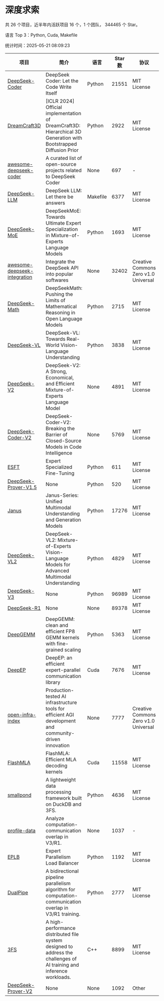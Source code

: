 # 深度求索

共 26 个项目，近半年内活跃项目 16 个，1 个团队， 344465 个 Star。

语言 Top 3：Python, Cuda, Makefile

统计时间：2025-05-21 08:09:23

| 项目 | 简介 | 语言 | Star 数 | 协议 | 创建时间 | 最后更新时间 | 最后提交时间 |
| --- | --- | --- | --- | --- | --- | --- | --- |
| [DeepSeek-Coder](https://github.com/deepseek-ai/DeepSeek-Coder) | DeepSeek Coder: Let the Code Write Itself | Python | 21551 | MIT License | 2023-10-20 | 2025-05-21 | 2024-05-21 |
| [DreamCraft3D](https://github.com/deepseek-ai/DreamCraft3D) | [ICLR 2024] Official implementation of DreamCraft3D: Hierarchical 3D Generation with Bootstrapped Diffusion Prior | Python | 2922 | MIT License | 2023-10-23 | 2025-05-20 | 2025-04-22 |
| [awesome-deepseek-coder](https://github.com/deepseek-ai/awesome-deepseek-coder) | A curated list of open-source projects related to DeepSeek Coder | None | 697 | - | 2023-11-06 | 2025-05-20 | 2024-04-03 |
| [DeepSeek-LLM](https://github.com/deepseek-ai/DeepSeek-LLM) | DeepSeek LLM: Let there be answers | Makefile | 6377 | MIT License | 2023-11-29 | 2025-05-21 | 2024-02-04 |
| [DeepSeek-MoE](https://github.com/deepseek-ai/DeepSeek-MoE) | DeepSeekMoE: Towards Ultimate Expert Specialization in Mixture-of-Experts Language Models | Python | 1693 | MIT License | 2024-01-02 | 2025-05-21 | 2024-01-16 |
| [awesome-deepseek-integration](https://github.com/deepseek-ai/awesome-deepseek-integration) | Integrate the DeepSeek API into popular softwares | None | 32402 | Creative Commons Zero v1.0 Universal | 2024-01-11 | 2025-05-21 | 2025-05-13 |
| [DeepSeek-Math](https://github.com/deepseek-ai/DeepSeek-Math) | DeepSeekMath: Pushing the Limits of Mathematical Reasoning in Open Language Models | Python | 2715 | MIT License | 2024-02-05 | 2025-05-21 | 2024-04-15 |
| [DeepSeek-VL](https://github.com/deepseek-ai/DeepSeek-VL) | DeepSeek-VL: Towards Real-World Vision-Language Understanding | Python | 3838 | MIT License | 2024-03-07 | 2025-05-21 | 2024-04-24 |
| [DeepSeek-V2](https://github.com/deepseek-ai/DeepSeek-V2) | DeepSeek-V2: A Strong, Economical, and Efficient Mixture-of-Experts Language Model | None | 4891 | MIT License | 2024-04-22 | 2025-05-21 | 2024-09-25 |
| [DeepSeek-Coder-V2](https://github.com/deepseek-ai/DeepSeek-Coder-V2) | DeepSeek-Coder-V2: Breaking the Barrier of Closed-Source Models in Code Intelligence | None | 5769 | MIT License | 2024-06-14 | 2025-05-21 | 2024-09-24 |
| [ESFT](https://github.com/deepseek-ai/ESFT) | Expert Specialized Fine-Tuning | Python | 611 | MIT License | 2024-07-04 | 2025-05-16 | 2024-09-22 |
| [DeepSeek-Prover-V1.5](https://github.com/deepseek-ai/DeepSeek-Prover-V1.5) | None | Python | 520 | MIT License | 2024-08-15 | 2025-05-16 | 2024-08-16 |
| [Janus](https://github.com/deepseek-ai/Janus) | Janus-Series: Unified Multimodal Understanding and Generation Models | Python | 17276 | MIT License | 2024-10-18 | 2025-05-21 | 2025-02-01 |
| [DeepSeek-VL2](https://github.com/deepseek-ai/DeepSeek-VL2) | DeepSeek-VL2: Mixture-of-Experts Vision-Language Models for Advanced Multimodal Understanding | Python | 4829 | MIT License | 2024-12-13 | 2025-05-21 | 2025-02-26 |
| [DeepSeek-V3](https://github.com/deepseek-ai/DeepSeek-V3) | None | Python | 96989 | MIT License | 2024-12-26 | 2025-05-21 | 2025-04-09 |
| [DeepSeek-R1](https://github.com/deepseek-ai/DeepSeek-R1) | None | None | 89378 | MIT License | 2025-01-20 | 2025-05-21 | 2025-04-09 |
| [DeepGEMM](https://github.com/deepseek-ai/DeepGEMM) | DeepGEMM: clean and efficient FP8 GEMM kernels with fine-grained scaling | Python | 5363 | MIT License | 2025-02-13 | 2025-05-21 | 2025-05-20 |
| [DeepEP](https://github.com/deepseek-ai/DeepEP) | DeepEP: an efficient expert-parallel communication library | Cuda | 7676 | MIT License | 2025-02-17 | 2025-05-20 | 2025-05-19 |
| [open-infra-index](https://github.com/deepseek-ai/open-infra-index) | Production-tested AI infrastructure tools for efficient AGI development and community-driven innovation | None | 7777 | Creative Commons Zero v1.0 Universal | 2025-02-21 | 2025-05-21 | 2025-05-15 |
| [FlashMLA](https://github.com/deepseek-ai/FlashMLA) | FlashMLA: Efficient MLA decoding kernels | Cuda | 11558 | MIT License | 2025-02-21 | 2025-05-21 | 2025-04-29 |
| [smallpond](https://github.com/deepseek-ai/smallpond) | A lightweight data processing framework built on DuckDB and 3FS. | Python | 4636 | MIT License | 2025-02-24 | 2025-05-20 | 2025-03-05 |
| [profile-data](https://github.com/deepseek-ai/profile-data) | Analyze computation-communication overlap in V3/R1. | None | 1037 | - | 2025-02-26 | 2025-05-20 | 2025-03-21 |
| [EPLB](https://github.com/deepseek-ai/EPLB) | Expert Parallelism Load Balancer | Python | 1192 | MIT License | 2025-02-26 | 2025-05-21 | 2025-03-24 |
| [DualPipe](https://github.com/deepseek-ai/DualPipe) | A bidirectional pipeline parallelism algorithm for computation-communication overlap in V3/R1 training. | Python | 2777 | MIT License | 2025-02-26 | 2025-05-21 | 2025-03-10 |
| [3FS](https://github.com/deepseek-ai/3FS) |  A high-performance distributed file system designed to address the challenges of AI training and inference workloads.  | C++ | 8899 | MIT License | 2025-02-27 | 2025-05-21 | 2025-05-21 |
| [DeepSeek-Prover-V2](https://github.com/deepseek-ai/DeepSeek-Prover-V2) | None | None | 1092 | Other | 2025-04-30 | 2025-05-20 | 2025-04-30 |
